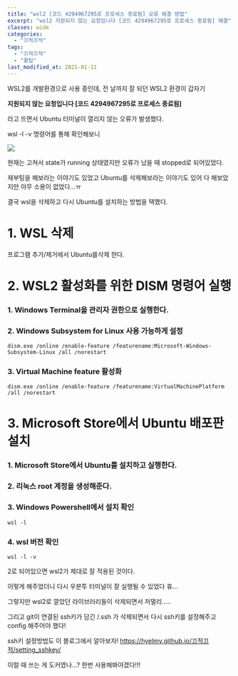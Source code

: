 ```yaml
---
title: "wsl2 [코드 4294967295로 프로세스 종료됨] 오류 해결 방법"
excerpt: "wsl2 지원되지 않는 요청입니다 [코드 4294967295로 프로세스 종료됨] 해결"
classes: wide
categories:
  - "끄적끄적"
tags:
  - "끄적끄적"
  - "꿀팁"
last_modified_at: 2021-01-11
---
```


WSL2를 개발환경으로 사용 중인데, 전 날까지 잘 되던 WSL2 환경이 갑자기 

**지원되지 않는 요청입니다  [코드 4294967295로 프로세스 종료됨]**

라고 뜨면서 Ubuntu 터미널이 열리지 않는 오류가 발생했다.


wsl -l -v 명령어를 통해 확인해보니

![](https://hyelmy.github.io/assets/images/error_capture.PNG)

현재는 고쳐서 state가 running 상태였지만 오류가 났을 때 stopped로 되어있었다.

재부팅을 해보라는 이야기도 있었고 Ubuntu를 삭제해보라는 이야기도 있어 
다 해보았지만 아무 소용이 없었다...ㅠ


결국 wsl을 삭제하고 다시 Ubuntu를 설치하는 방법을 택했다.


# 1. WSL 삭제

프로그램 추가/제거에서 Ubuntu를삭제 한다.

# 2. WSL2 활성화를 위한 DISM 명령어 실행

### 1. Windows Terminal을 관리자 권한으로 실행한다.

### 2. Windows Subsystem for Linux 사용 가능하게 설정

```
dism.exe /online /enable-feature /featurename:Microsoft-Windows-Subsystem-Linux /all /norestart
```  

### 3. Virtual Machine feature 활성화

```
dism.exe /online /enable-feature /featurename:VirtualMachinePlatform /all /norestart
```

# 3. Microsoft Store에서 Ubuntu 배포판 설치

### 1. Microsoft Store에서 Ubuntu를 설치하고 실행한다.

### 2. 리눅스 root 계정을 생성해준다.

### 3. Windows Powershell에서 설치 확인

```wsl -l```

### 4. wsl 버전 확인

```wsl -l -v```

2로 되어있으면 wsl2가 제대로 잘 적용된 것이다.




이렇게 해주었더니 다시 우분투 터미널이 잘 실행될 수 있었다 휴...

그렇지만 wsl2로 깔았던 라이브러리들이 삭제되면서 저멀리.....

그리고 git이 연결된 ssh키가 담긴 /.ssh 가 삭제되면서 다시 ssh키를 설정해주고
config 해주어야 했다!


ssh키 설정방법도 이 블로그에서 알아보자!
<https://hyelmy.github.io/끄적끄적/setting_sshkey/>


이럴 때 쓰는 게 도커였나...? 한번 사용해봐야겠다!!!

